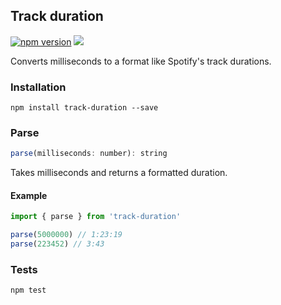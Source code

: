 ## Track duration

[![npm version](https://badge.fury.io/js/track-duration.svg)](https://badge.fury.io/js/track-duration)
[![](https://github.com/believer/track-duration/workflows/Release/badge.svg)](https://github.com/believer/track-duration/actions?workflow=Release)

Converts milliseconds to a format like Spotify's track durations.

### Installation

```
npm install track-duration --save
```

### Parse

```js
parse(milliseconds: number): string
```

Takes milliseconds and returns a formatted duration.

#### Example

```js
import { parse } from 'track-duration'

parse(5000000) // 1:23:19
parse(223452) // 3:43
```

### Tests

```
npm test
```
